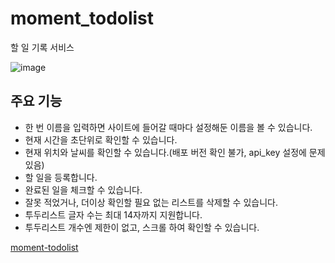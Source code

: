 # moment_todolist
할 일 기록 서비스

![image](https://github.com/Doye-Kim/todo-list/assets/126869993/11b3696b-0e68-4a7c-8fc6-85e6f8583a4c)

## 주요 기능
* 한 번 이름을 입력하면 사이트에 들어갈 때마다 설정해둔 이름을 볼 수 있습니다.
* 현재 시간을 초단위로 확인할 수 있습니다.
* 현재 위치와 날씨를 확인할 수 있습니다.(배포 버전 확인 불가, api_key 설정에 문제 있음)
* 할 일을 등록합니다.
* 완료된 일을 체크할 수 있습니다.
* 잘못 적었거나, 더이상 확인할 필요 없는 리스트를 삭제할 수 있습니다.
* 투두리스트 글자 수는 최대 14자까지 지원합니다.
* 투두리스트 개수엔 제한이 없고, 스크롤 하여 확인할 수 있습니다.

[moment-todolist](https://master--moment-todolist.netlify.app/)
